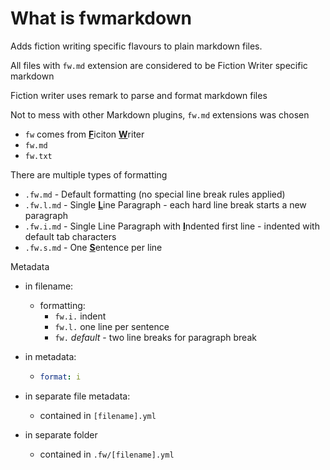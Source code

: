 # What is fwmarkdown

Adds fiction writing specific flavours to plain markdown files.

All files with `fw.md` extension are considered to be Fiction Writer specific markdown

Fiction writer uses remark to parse and format markdown files

Not to mess with other Markdown plugins, `fw.md` extensions was chosen

- `fw` comes from <u>**F**</u>iciton <u>**W**</u>riter
- `fw.md`
- `fw.txt`

There are multiple types of formatting
- `.fw.md` - Default formatting (no special line break rules applied)
- `.fw.l.md` - Single <u>**L**</u>ine Paragraph - each hard line break starts a new paragraph
- `.fw.i.md` - Single Line Paragraph with <u>**I**</u>ndented first line - indented with default tab characters
- `.fw.s.md` - One <u>**S**</u>entence per line 

 
Metadata
- in filename:
  - formatting: 
    - `fw.i.` indent
    - `fw.l.` one line per sentence
    - `fw.` *default* - two line breaks for paragraph break
- in metadata:
  - ```yml
    format: i
    ```
- in separate file metadata:
  - contained in `[filename].yml`

- in separate folder
  - contained in `.fw/[filename].yml`